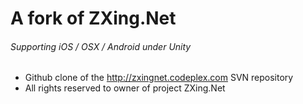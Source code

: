 # A fork of ZXing.Net
###### Supporting iOS / OSX / Android under Unity
+ Github clone of the http://zxingnet.codeplex.com SVN repository
+ All rights reserved to owner of project ZXing.Net
